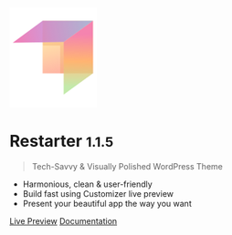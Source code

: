 ![logo](img/mypreview-logo.png)

# Restarter <small>1.1.5</small>

> Tech-Savvy & Visually Polished WordPress Theme

- Harmonious, clean & user-friendly
- Build fast using Customizer live preview
- Present your beautiful app the way you want


[Live Preview](https://demo.mypreview.one/restarter/)
[Documentation](#hypermarket-wordpress-theme)
